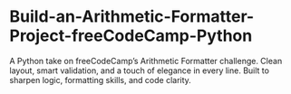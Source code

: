 # Build-an-Arithmetic-Formatter-Project-freeCodeCamp-Python
A Python take on freeCodeCamp’s Arithmetic Formatter challenge.   Clean layout, smart validation, and a touch of elegance in every line.   Built to sharpen logic, formatting skills, and code clarity.
